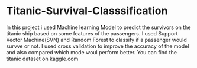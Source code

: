 # Titanic-Survival-Classsification
In this project i used Machine learning Model to predict the survivors on the titanic ship based on some features of the passengers. 
I used Support Vector Machine(SVN) and Random Forest to classify if a passenger would survve or not. I used cross validation to improve the accuracy of the model and also compared which mode woul perform better. 
You can find the titanic dataset on kaggle.com
